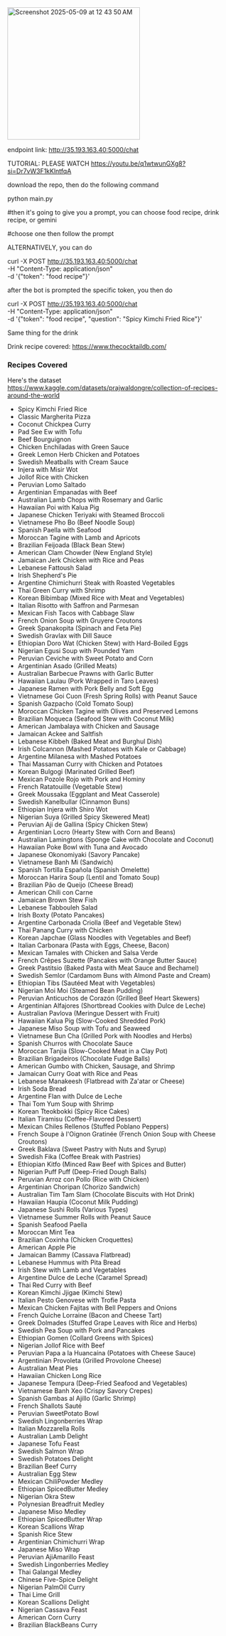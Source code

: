
<img width="298" alt="Screenshot 2025-05-09 at 12 43 50 AM" src="https://github.com/user-attachments/assets/a2d0628e-f0c4-4c3c-81bf-007a326e51c4" />

endpoint link: http://35.193.163.40:5000/chat

TUTORIAL: PLEASE WATCH
https://youtu.be/q1wtwunGXg8?si=Dr7vW3F1kKlntfqA 

download the repo, then do the following command

python main.py

#then it's going to give you a prompt, you can choose food recipe, drink recipe, or gemini

#choose one then follow the prompt


ALTERNATIVELY, you can do 

curl -X POST http://35.193.163.40:5000/chat \
  -H "Content-Type: application/json" \
  -d '{"token": "food recipe"}'                                       

after the bot is prompted the specific token, you then do 

curl -X POST http://35.193.163.40:5000/chat \
  -H "Content-Type: application/json" \
  -d '{"token": "food recipe", "question": "Spicy Kimchi Fried Rice"}'

Same thing for the drink 

Drink recipe covered: 
https://www.thecocktaildb.com/ 

### Recipes Covered

Here's the dataset https://www.kaggle.com/datasets/prajwaldongre/collection-of-recipes-around-the-world 

- Spicy Kimchi Fried Rice
- Classic Margherita Pizza
- Coconut Chickpea Curry
- Pad See Ew with Tofu
- Beef Bourguignon
- Chicken Enchiladas with Green Sauce
- Greek Lemon Herb Chicken and Potatoes
- Swedish Meatballs with Cream Sauce
- Injera with Misir Wot
- Jollof Rice with Chicken
- Peruvian Lomo Saltado
- Argentinian Empanadas with Beef
- Australian Lamb Chops with Rosemary and Garlic
- Hawaiian Poi with Kalua Pig
- Japanese Chicken Teriyaki with Steamed Broccoli
- Vietnamese Pho Bo (Beef Noodle Soup)
- Spanish Paella with Seafood
- Moroccan Tagine with Lamb and Apricots
- Brazilian Feijoada (Black Bean Stew)
- American Clam Chowder (New England Style)
- Jamaican Jerk Chicken with Rice and Peas
- Lebanese Fattoush Salad
- Irish Shepherd's Pie
- Argentine Chimichurri Steak with Roasted Vegetables
- Thai Green Curry with Shrimp
- Korean Bibimbap (Mixed Rice with Meat and Vegetables)
- Italian Risotto with Saffron and Parmesan
- Mexican Fish Tacos with Cabbage Slaw
- French Onion Soup with Gruyere Croutons
- Greek Spanakopita (Spinach and Feta Pie)
- Swedish Gravlax with Dill Sauce
- Ethiopian Doro Wat (Chicken Stew) with Hard-Boiled Eggs
- Nigerian Egusi Soup with Pounded Yam
- Peruvian Ceviche with Sweet Potato and Corn
- Argentinian Asado (Grilled Meats)
- Australian Barbecue Prawns with Garlic Butter
- Hawaiian Laulau (Pork Wrapped in Taro Leaves)
- Japanese Ramen with Pork Belly and Soft Egg
- Vietnamese Goi Cuon (Fresh Spring Rolls) with Peanut Sauce
- Spanish Gazpacho (Cold Tomato Soup)
- Moroccan Chicken Tagine with Olives and Preserved Lemons
- Brazilian Moqueca (Seafood Stew with Coconut Milk)
- American Jambalaya with Chicken and Sausage
- Jamaican Ackee and Saltfish
- Lebanese Kibbeh (Baked Meat and Burghul Dish)
- Irish Colcannon (Mashed Potatoes with Kale or Cabbage)
- Argentine Milanesa with Mashed Potatoes
- Thai Massaman Curry with Chicken and Potatoes
- Korean Bulgogi (Marinated Grilled Beef)
- Mexican Pozole Rojo with Pork and Hominy
- French Ratatouille (Vegetable Stew)
- Greek Moussaka (Eggplant and Meat Casserole)
- Swedish Kanelbullar (Cinnamon Buns)
- Ethiopian Injera with Shiro Wot
- Nigerian Suya (Grilled Spicy Skewered Meat)
- Peruvian Aji de Gallina (Spicy Chicken Stew)
- Argentinian Locro (Hearty Stew with Corn and Beans)
- Australian Lamingtons (Sponge Cake with Chocolate and Coconut)
- Hawaiian Poke Bowl with Tuna and Avocado
- Japanese Okonomiyaki (Savory Pancake)
- Vietnamese Banh Mi (Sandwich)
- Spanish Tortilla Española (Spanish Omelette)
- Moroccan Harira Soup (Lentil and Tomato Soup)
- Brazilian Pão de Queijo (Cheese Bread)
- American Chili con Carne
- Jamaican Brown Stew Fish
- Lebanese Tabbouleh Salad
- Irish Boxty (Potato Pancakes)
- Argentine Carbonada Criolla (Beef and Vegetable Stew)
- Thai Panang Curry with Chicken
- Korean Japchae (Glass Noodles with Vegetables and Beef)
- Italian Carbonara (Pasta with Eggs, Cheese, Bacon)
- Mexican Tamales with Chicken and Salsa Verde
- French Crêpes Suzette (Pancakes with Orange Butter Sauce)
- Greek Pastitsio (Baked Pasta with Meat Sauce and Bechamel)
- Swedish Semlor (Cardamom Buns with Almond Paste and Cream)
- Ethiopian Tibs (Sautéed Meat with Vegetables)
- Nigerian Moi Moi (Steamed Bean Pudding)
- Peruvian Anticuchos de Corazón (Grilled Beef Heart Skewers)
- Argentinian Alfajores (Shortbread Cookies with Dulce de Leche)
- Australian Pavlova (Meringue Dessert with Fruit)
- Hawaiian Kalua Pig (Slow-Cooked Shredded Pork)
- Japanese Miso Soup with Tofu and Seaweed
- Vietnamese Bun Cha (Grilled Pork with Noodles and Herbs)
- Spanish Churros with Chocolate Sauce
- Moroccan Tanjia (Slow-Cooked Meat in a Clay Pot)
- Brazilian Brigadeiros (Chocolate Fudge Balls)
- American Gumbo with Chicken, Sausage, and Shrimp
- Jamaican Curry Goat with Rice and Peas
- Lebanese Manakeesh (Flatbread with Za'atar or Cheese)
- Irish Soda Bread
- Argentine Flan with Dulce de Leche
- Thai Tom Yum Soup with Shrimp
- Korean Tteokbokki (Spicy Rice Cakes)
- Italian Tiramisu (Coffee-Flavored Dessert)
- Mexican Chiles Rellenos (Stuffed Poblano Peppers)
- French Soupe à l'Oignon Gratinée (French Onion Soup with Cheese Croutons)
- Greek Baklava (Sweet Pastry with Nuts and Syrup)
- Swedish Fika (Coffee Break with Pastries)
- Ethiopian Kitfo (Minced Raw Beef with Spices and Butter)
- Nigerian Puff Puff (Deep-Fried Dough Balls)
- Peruvian Arroz con Pollo (Rice with Chicken)
- Argentinian Choripan (Chorizo Sandwich)
- Australian Tim Tam Slam (Chocolate Biscuits with Hot Drink)
- Hawaiian Haupia (Coconut Milk Pudding)
- Japanese Sushi Rolls (Various Types)
- Vietnamese Summer Rolls with Peanut Sauce
- Spanish Seafood Paella
- Moroccan Mint Tea
- Brazilian Coxinha (Chicken Croquettes)
- American Apple Pie
- Jamaican Bammy (Cassava Flatbread)
- Lebanese Hummus with Pita Bread
- Irish Stew with Lamb and Vegetables
- Argentine Dulce de Leche (Caramel Spread)
- Thai Red Curry with Beef
- Korean Kimchi Jjigae (Kimchi Stew)
- Italian Pesto Genovese with Trofie Pasta
- Mexican Chicken Fajitas with Bell Peppers and Onions
- French Quiche Lorraine (Bacon and Cheese Tart)
- Greek Dolmades (Stuffed Grape Leaves with Rice and Herbs)
- Swedish Pea Soup with Pork and Pancakes
- Ethiopian Gomen (Collard Greens with Spices)
- Nigerian Jollof Rice with Beef
- Peruvian Papa a la Huancaína (Potatoes with Cheese Sauce)
- Argentinian Provoleta (Grilled Provolone Cheese)
- Australian Meat Pies
- Hawaiian Chicken Long Rice
- Japanese Tempura (Deep-Fried Seafood and Vegetables)
- Vietnamese Banh Xeo (Crispy Savory Crepes)
- Spanish Gambas al Ajillo (Garlic Shrimp)
- French Shallots Sauté
- Peruvian SweetPotato Bowl
- Swedish Lingonberries Wrap
- Italian Mozzarella Rolls
- Australian Lamb Delight
- Japanese Tofu Feast
- Swedish Salmon Wrap
- Swedish Potatoes Delight
- Brazilian Beef Curry
- Australian Egg Stew
- Mexican ChiliPowder Medley
- Ethiopian SpicedButter Medley
- Nigerian Okra Stew
- Polynesian Breadfruit Medley
- Japanese Miso Medley
- Ethiopian SpicedButter Wrap
- Korean Scallions Wrap
- Spanish Rice Stew
- Argentinian Chimichurri Wrap
- Japanese Miso Wrap
- Peruvian AjiAmarillo Feast
- Swedish Lingonberries Medley
- Thai Galangal Medley
- Chinese Five-Spice Delight
- Nigerian PalmOil Curry
- Thai Lime Grill
- Korean Scallions Delight
- Nigerian Cassava Feast
- American Corn Curry
- Brazilian BlackBeans Curry

